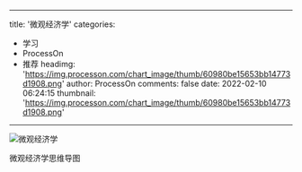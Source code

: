 
---
title: '微观经济学'
categories: 
 - 学习
 - ProcessOn
 - 推荐
headimg: 'https://img.processon.com/chart_image/thumb/60980be15653bb14773d1908.png'
author: ProcessOn
comments: false
date: 2022-02-10 06:24:15
thumbnail: 'https://img.processon.com/chart_image/thumb/60980be15653bb14773d1908.png'
---

<div>   
<img class="thumb" alt="微观经济学" src="https://img.processon.com/chart_image/thumb/60980be15653bb14773d1908.png" referrerpolicy="no-referrer">
<p>微观经济学思维导图</p>  
</div>
            